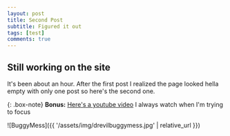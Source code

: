 ```yaml
---
layout: post
title: Second Post
subtitle: Figured it out
tags: [test]
comments: true
---
```


## Still working on the site
It's been about an hour. After the first post I realized the page looked hella empty with only one post so here's the second one.



{: .box-note}
**Bonus:** [Here's a youtube video](https://www.youtube.com/watch?v=hLljd8pfiFg) I always watch when I'm trying to focus

![BuggyMess]({{ '/assets/img/drevilbuggymess.jpg' | relative_url }})